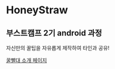 # HoneyStraw

## 부스트캠프 2기 android 과정

자신만의 꿀팁을 자유롭게 제작하여 타인과 공유!

[꿀빨대 소개 페이지](https://sosh9898.github.io)
